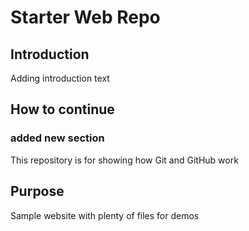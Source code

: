 # Starter Web Repo

## Introduction
Adding introduction text
## How to continue

### added new section


This repository is for showing how Git and GitHub work

## Purpose

Sample website with plenty of files for demos